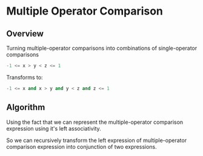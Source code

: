 # Multiple Operator Comparison

## Overview

Turning multiple-operator comparisons into combinations of single-operator comparisons

```python
-1 <= x > y < z <= 1
```

Transforms to:

```python
-1 <= x and x > y and y < z and z <= 1
```

## Algorithm

Using the fact that we can represent the multiple-operator comparison expression using it's left associativity.

So we can recursively transform the left expression of multiple-operator comparison expression into conjunction of two expressions. 

